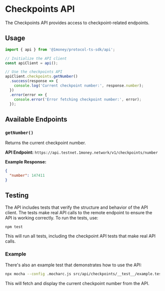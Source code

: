 # Checkpoints API

The Checkpoints API provides access to checkpoint-related endpoints.

## Usage

```typescript
import { api } from '@1money/protocol-ts-sdk/api';

// Initialize the API client
const apiClient = api();

// Use the checkpoints API
apiClient.checkpoints.getNumber()
  .success(response => {
    console.log('Current checkpoint number:', response.number);
  })
  .error(error => {
    console.error('Error fetching checkpoint number:', error);
  });
```

## Available Endpoints

### `getNumber()`

Returns the current checkpoint number.

**API Endpoint:** `https://api.testnet.1money.network/v1/checkpoints/number`

**Example Response:**

```json
{
  "number": 147411
}
```

## Testing

The API includes tests that verify the structure and behavior of the API client. The tests make real API calls to the remote endpoint to ensure the API is working correctly. To run the tests, use:

```bash
npm test
```

This will run all tests, including the checkpoint API tests that make real API calls.

### Example

There's also an example test that demonstrates how to use the API:

```bash
npx mocha --config .mocharc.js src/api/checkpoints/__test__/example.test.ts
```

This will fetch and display the current checkpoint number from the API.
